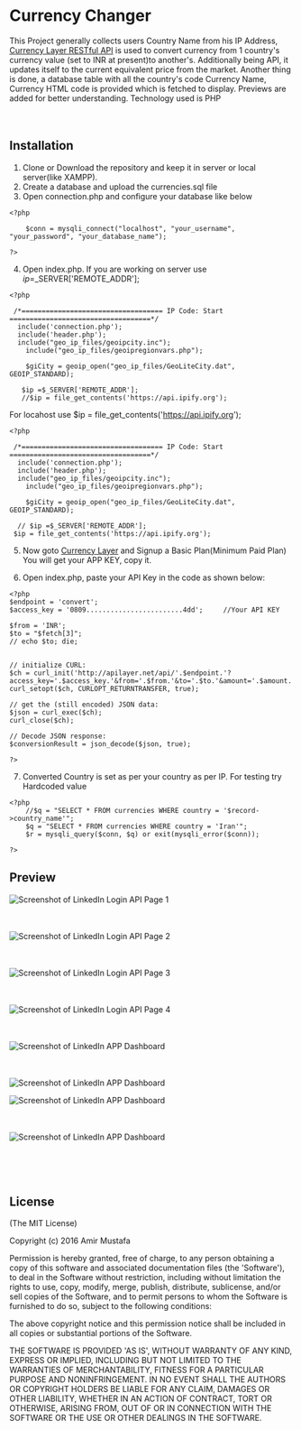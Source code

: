 # Currency Changer

This Project generally collects users Country Name from his IP Address, [Currency Layer RESTful API](https://currencylayer.com) is used to convert currency from 1 country's currency
value (set to INR at present)to another's. Additionally being API, it updates itself to the current equivalent price from the market.
Another thing is done, a database table with all the country's code Currency Name, Currency HTML code is provided which is fetched to display.
Previews are added for better understanding. Technology used is PHP<br/><br/><br/>


## Installation
1. Clone or Download the repository and keep it in server or local server(like XAMPP).
2. Create a database and upload the currencies.sql file
3. Open connection.php and configure your database like below
```
<?php
	
	$conn = mysqli_connect("localhost", "your_username", "your_password", "your_database_name");

?>
```

4. Open index.php. If you are working on server use $ip =$_SERVER['REMOTE_ADDR'];

```
<?php

 /*=================================== IP Code: Start ===================================*/ 
  include('connection.php');
  include('header.php');
  include("geo_ip_files/geoipcity.inc");
    include("geo_ip_files/geoipregionvars.php");

    $giCity = geoip_open("geo_ip_files/GeoLiteCity.dat", GEOIP_STANDARD);

   $ip =$_SERVER['REMOTE_ADDR'];
   //$ip = file_get_contents('https://api.ipify.org');
```
For locahost use $ip = file_get_contents('https://api.ipify.org');

```
<?php

 /*=================================== IP Code: Start ===================================*/ 
  include('connection.php');
  include('header.php');
  include("geo_ip_files/geoipcity.inc");
    include("geo_ip_files/geoipregionvars.php");

    $giCity = geoip_open("geo_ip_files/GeoLiteCity.dat", GEOIP_STANDARD);

  // $ip =$_SERVER['REMOTE_ADDR'];
 $ip = file_get_contents('https://api.ipify.org');
```

5. Now goto [Currency Layer](https://currencylayer.com) and Signup a Basic Plan(Minimum Paid Plan) You will get your APP KEY, copy it.

6. Open index.php, paste your API Key in the code as shown below:

```
<?php
$endpoint = 'convert';
$access_key = '0809........................4dd';     //Your API KEY

$from = 'INR';
$to = "$fetch[3]";
// echo $to; die;


// initialize CURL:
$ch = curl_init('http://apilayer.net/api/'.$endpoint.'?access_key='.$access_key.'&from='.$from.'&to='.$to.'&amount='.$amount.'');   
curl_setopt($ch, CURLOPT_RETURNTRANSFER, true);

// get the (still encoded) JSON data:
$json = curl_exec($ch);
curl_close($ch);

// Decode JSON response:
$conversionResult = json_decode($json, true);

?>

```
7. Converted Country is set as per your country as per IP. For testing try Hardcoded value

```
<?php
    //$q = "SELECT * FROM currencies WHERE country = '$record->country_name'";
    $q = "SELECT * FROM currencies WHERE country = 'Iran'";
    $r = mysqli_query($conn, $q) or exit(mysqli_error($conn));

?>
```
  
## Preview


![Screenshot of LinkedIn Login API Page 1 ](https://cloud.githubusercontent.com/assets/15896579/24588640/a738540a-17e9-11e7-8598-c8584ebf0721.png?raw=true "Screenshot of LinkedIn Login API Page 1")
<br/><br/><br/>

![Screenshot of LinkedIn Login API Page 2](https://cloud.githubusercontent.com/assets/15896579/24588641/aa385376-17e9-11e7-9cf1-320aa39360f6.png?raw=true "Screenshot of LinkedIn Login API Page 2")
<br/><br/><br/>

![Screenshot of LinkedIn Login API Page 3](https://cloud.githubusercontent.com/assets/15896579/24588642/aea3e736-17e9-11e7-96fa-5c13f5e54358.png?raw=true "Screenshot of LinkedIn Login API Page 3")
<br/><br/><br/>

![Screenshot of LinkedIn Login API Page 4](https://cloud.githubusercontent.com/assets/15896579/24588643/b25e04b0-17e9-11e7-9c65-7d3749819624.png?raw=true "Screenshot of LinkedIn Login API Page 4")
<br/><br/><br/>

![Screenshot of LinkedIn APP Dashboard](https://cloud.githubusercontent.com/assets/15896579/24588644/b7978ea6-17e9-11e7-80ef-595f25b69b0d.png?raw=true "Screenshot of LinkedIn APP Dashboard")
<br/><br/><br/>

![Screenshot of LinkedIn APP Dashboard](https://cloud.githubusercontent.com/assets/15896579/24588646/bca3ecfa-17e9-11e7-9489-c92a8a00ae1c.png?raw=true "Screenshot of LinkedIn APP Dashboard")

![Screenshot of LinkedIn APP Dashboard](https://cloud.githubusercontent.com/assets/15896579/24588647/c0acdf00-17e9-11e7-98bf-7f4ee287a500.png?raw=true "Screenshot of LinkedIn APP Dashboard")
<br/><br/><br/>

![Screenshot of LinkedIn APP Dashboard](https://cloud.githubusercontent.com/assets/15896579/24588648/c44372fa-17e9-11e7-96c9-87a907f7139a.png?raw=true "Screenshot of LinkedIn APP Dashboard")


<br/><br/><br/>




## License

(The MIT License)

Copyright (c) 2016 Amir Mustafa

Permission is hereby granted, free of charge, to any person obtaining
a copy of this software and associated documentation files (the
'Software'), to deal in the Software without restriction, including
without limitation the rights to use, copy, modify, merge, publish,
distribute, sublicense, and/or sell copies of the Software, and to
permit persons to whom the Software is furnished to do so, subject to
the following conditions:

The above copyright notice and this permission notice shall be
included in all copies or substantial portions of the Software.

THE SOFTWARE IS PROVIDED 'AS IS', WITHOUT WARRANTY OF ANY KIND,
EXPRESS OR IMPLIED, INCLUDING BUT NOT LIMITED TO THE WARRANTIES OF
MERCHANTABILITY, FITNESS FOR A PARTICULAR PURPOSE AND NONINFRINGEMENT.
IN NO EVENT SHALL THE AUTHORS OR COPYRIGHT HOLDERS BE LIABLE FOR ANY
CLAIM, DAMAGES OR OTHER LIABILITY, WHETHER IN AN ACTION OF CONTRACT,
TORT OR OTHERWISE, ARISING FROM, OUT OF OR IN CONNECTION WITH THE
SOFTWARE OR THE USE OR OTHER DEALINGS IN THE SOFTWARE.
